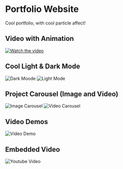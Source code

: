 # Portfolio Website
Cool portfolio, with cool particle affect!

## Video with Animation
[![Watch the video](https://cloud-4omt2mf0b-hack-club-bot.vercel.app/0image.png)](https://youtu.be/7JIgI6qJe34)

## Cool Light & Dark Mode
![Dark Moode](https://cloud-og6ojrrfv-hack-club-bot.vercel.app/0image.png)
![Light Mode](https://cloud-4omt2mf0b-hack-club-bot.vercel.app/0image.png)

## Project Carousel (Image and Video) 
![Image Carousel](https://cloud-4omt2mf0b-hack-club-bot.vercel.app/2image.png)
![Video Carousel](https://cloud-pfm07zilg-hack-club-bot.vercel.app/0image.png)

## Video Demos
![Video Demo](https://cloud-pfm07zilg-hack-club-bot.vercel.app/1image.png)

## Embedded Video
![Youtube Video](https://cloud-4omt2mf0b-hack-club-bot.vercel.app/3image.png)